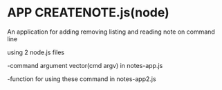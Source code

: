 # APP CREATENOTE.js(node)
An application for adding removing listing and reading note on command line


using 2 node.js files
 
 -command argument vector(cmd argv) in notes-app.js
 
 
 -function for using these command in  notes-app2.js

